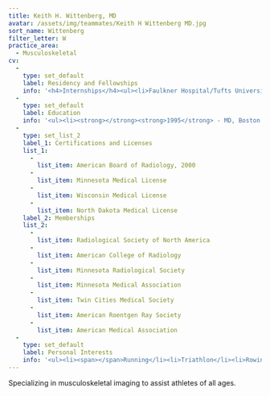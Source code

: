 ```yaml
---
title: Keith H. Wittenberg, MD
avatar: /assets/img/teammates/Keith H Wittenberg MD.jpg
sort_name: Wittenberg
filter_letter: W
practice_area:
  - Musculoskeletal
cv:
  - 
    type: set_default
    label: Residency and Fellowships
    info: '<h4>Internships</h4><ul><li>Faulkner Hospital/Tufts University, Boston, MA, Medical Internship, 1995-1996</li></ul><h4>Residencies</h4><ul><li>Mayo Graduate School of Medicine, Rochester, MN, Diagnostic Radiology, 1996-2000</li></ul><h4>Fellowships</h4><ul><li>Mayo Graduate School of Medicine, Rochester, MN, Musculoskeletal Imaging and Intervention, 2000-2001<span></span></li></ul>'
  - 
    type: set_default
    label: Education
    info: '<ul><li><strong></strong><strong>1995</strong> - MD, Boston University, Boston, MA</li><li><strong>1989</strong> - BA, Economics, Wesleyan University, Middletown, CT<span></span></li></ul>'
  - 
    type: set_list_2
    label_1: Certifications and Licenses
    list_1:
      - 
        list_item: American Board of Radiology, 2000
      - 
        list_item: Minnesota Medical License
      - 
        list_item: Wisconsin Medical License
      - 
        list_item: North Dakota Medical License
    label_2: Memberships
    list_2:
      - 
        list_item: Radiological Society of North America
      - 
        list_item: American College of Radiology
      - 
        list_item: Minnesota Radiological Society
      - 
        list_item: Minnesota Medical Association
      - 
        list_item: Twin Cities Medical Society
      - 
        list_item: American Roentgen Ray Society
      - 
        list_item: American Medical Association
  - 
    type: set_default
    label: Personal Interests
    info: '<ul><li><span></span>Running</li><li>Triathlon</li><li>Rowing<span></span></li></ul>'
---
```

Specializing in musculoskeletal imaging to assist athletes of all ages.


